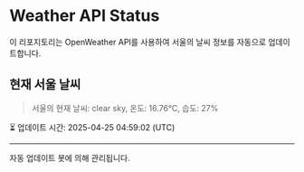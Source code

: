 
# Weather API Status

이 리포지토리는 OpenWeather API를 사용하여 서울의 날씨 정보를 자동으로 업데이트합니다.

## 현재 서울 날씨
> 서울의 현재 날씨: clear sky, 온도: 16.76°C, 습도: 27%

⏳ 업데이트 시간: 2025-04-25 04:59:02 (UTC)

---
자동 업데이트 봇에 의해 관리됩니다.
